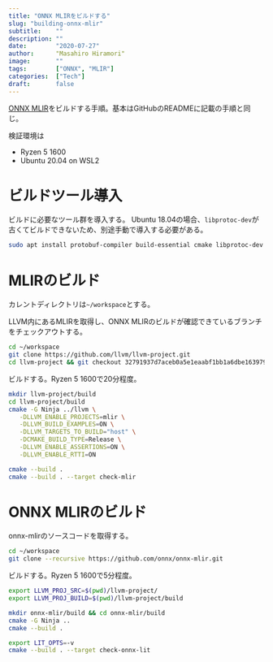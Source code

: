 ```yaml
---
title: "ONNX MLIRをビルドする"
slug: "building-onnx-mlir"
subtitle:    ""
description: ""
date:        "2020-07-27"
author:      "Masahiro Hiramori"
image:       ""
tags:        ["ONNX", "MLIR"]
categories:  ["Tech"]
draft:       false
---
```


[ONNX MLIR](https://github.com/onnx/onnx-mlir)をビルドする手順。基本はGitHubのREADMEに記載の手順と同じ。

検証環境は

- Ryzen 5 1600
- Ubuntu 20.04 on WSL2

# ビルドツール導入

ビルドに必要なツール群を導入する。
Ubuntu 18.04の場合、`libprotoc-dev`が古くてビルドできないため、別途手動で導入する必要がある。

```bash
sudo apt install protobuf-compiler build-essential cmake libprotoc-dev ninja-build
```

# MLIRのビルド

カレントディレクトリは`~/workspace`とする。

LLVM内にあるMLIRを取得し、ONNX MLIRのビルドが確認できているブランチをチェックアウトする。

```BASH
cd ~/workspace
git clone https://github.com/llvm/llvm-project.git
cd llvm-project && git checkout 32791937d7aceb0a5e1eaabf1bb1a6dbe1639792 && cd ..
```

ビルドする。Ryzen 5 1600で20分程度。

```BASH
mkdir llvm-project/build
cd llvm-project/build
cmake -G Ninja ../llvm \
   -DLLVM_ENABLE_PROJECTS=mlir \
   -DLLVM_BUILD_EXAMPLES=ON \
   -DLLVM_TARGETS_TO_BUILD="host" \
   -DCMAKE_BUILD_TYPE=Release \
   -DLLVM_ENABLE_ASSERTIONS=ON \
   -DLLVM_ENABLE_RTTI=ON

cmake --build .
cmake --build . --target check-mlir
```

# ONNX MLIRのビルド

onnx-mlirのソースコードを取得する。

```bash
cd ~/workspace
git clone --recursive https://github.com/onnx/onnx-mlir.git
```

ビルドする。Ryzen 5 1600で5分程度。

```bash
export LLVM_PROJ_SRC=$(pwd)/llvm-project/
export LLVM_PROJ_BUILD=$(pwd)/llvm-project/build

mkdir onnx-mlir/build && cd onnx-mlir/build
cmake -G Ninja ..
cmake --build .

export LIT_OPTS=-v
cmake --build . --target check-onnx-lit
```
